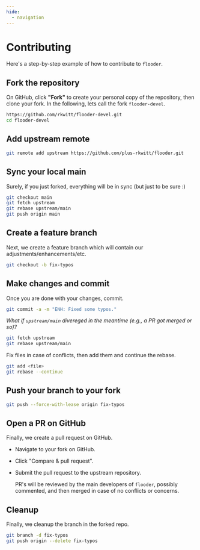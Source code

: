 ```yaml
---
hide:
  - navigation
---
```


# Contributing

Here's a step-by-step example of how to contribute to `flooder`.

## Fork the repository

   On GitHub, click **"Fork"** to create your personal copy of the repository, then
   clone your fork. In the following, lets call the fork `flooder-devel`.

   ```bash
   https://github.com/rkwitt/flooder-devel.git
   cd flooder-devel
   ```

## Add upstream remote

   ```bash
   git remote add upstream https://github.com/plus-rkwitt/flooder.git   
   ```

## Sync your local main

   Surely, if you just forked, everything will be in sync (but just to be sure :)

   ```bash
   git checkout main
   git fetch upstream
   git rebase upstream/main
   git push origin main
   ```

## Create a feature branch

   Next, we create a feature branch which will contain our adjustments/enhancements/etc.

   ```bash
   git checkout -b fix-typos
   ```

## Make changes and commit

   Once you are done with your changes, commit.

   ```bash
   git commit -a -m "ENH: Fixed some typos."
   ```

   *What if `upstream/main` divereged in the meantime (e.g., a PR 
   got merged or so)?*

   ```bash
   git fetch upstream
   git rebase upstream/main
   ```

   Fix files in case of conflicts, then add them and continue the rebase.

   ```bash
   git add <file>
   git rebase --continue
   ```

## Push your branch to your fork

   ```bash
   git push --force-with-lease origin fix-typos
   ```

## Open a PR on GitHub

Finally, we create a pull request on GitHub.

* Navigate to your fork on GitHub.
* Click "Compare & pull request".
* Submit the pull request to the upstream repository.

   PR's will be reviewed by the main developers of `flooder`, possibly commented, and then merged in case of no conflicts or concerns.

## Cleanup

Finally, we cleanup the branch in the forked repo.

   ```bash
   git branch -d fix-typos
   git push origin --delete fix-typos
   ```
